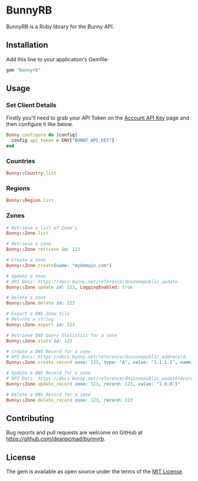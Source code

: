 # BunnyRB

BunnyRB is a Ruby library for the Bunny API.

## Installation

Add this line to your application's Gemfile:

```ruby
gem "bunnyrb"
```

## Usage

### Set Client Details

Firstly you'll need to grab your API Token on the [Account API Key](https://dash.bunny.net/account/api-key) page
and then configure it like below.

```ruby
Bunny.configure do |config|
  config.api_token = ENV["BUNNT_API_KEY"]
end
```

### Countries

```ruby
Bunny::Country.list
```

### Regions

```ruby
Bunny::Region.list
```

### Zones

```ruby
# Retrieve a list of Zone's
Bunny::Zone.list

# Retrieve a zone
Bunny::Zone.retrieve id: 123

# Create a zone
Bunny::Zone.create(name: "mydomain.com")

# Update a zone
# API Docs: https://docs.bunny.net/reference/dnszonepublic_update
Bunny::Zone.update id: 123, LoggingEnabled: true

# Delete a zone
Bunny::Zone.delete id: 123

# Export a DNS Zone file
# Returns a string
Bunny::Zone.export id: 123

# Retrieve DNS Query Statistics for a zone
Bunny::Zone.stats id: 123

# Create a DNS Record for a zone
# API Docs: https://docs.bunny.net/reference/dnszonepublic_addrecord
Bunny::Zone.create_record zone: 123, type: "A", value: "1.1.1.1", name: "sub"

# Update a DNS Record for a zone
# API Docs: https://docs.bunny.net/reference/dnszonepublic_updaterecord
Bunny::Zone.update_record zone: 123, record: 123, value: "1.0.0.1"

# Delete a DNS Record for a zone
Bunny::Zone.delete_record zone: 123, record: 123
```

## Contributing

Bug reports and pull requests are welcome on GitHub at https://github.com/deanpcmad/bunnyrb.

## License

The gem is available as open source under the terms of the [MIT License](https://opensource.org/licenses/MIT).
